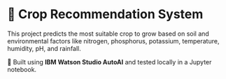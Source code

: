 # 🌾 Crop Recommendation System

This project predicts the most suitable crop to grow based on soil and environmental factors like nitrogen, phosphorus, potassium, temperature, humidity, pH, and rainfall.

🚀 Built using **IBM Watson Studio AutoAI** and tested locally in a Jupyter notebook.
